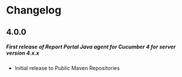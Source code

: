 # Changelog

## 4.0.0
##### First release of Report Portal Java agent for Cucumber 4 for server version 4.x.x
* Initial release to Public Maven Repositories
